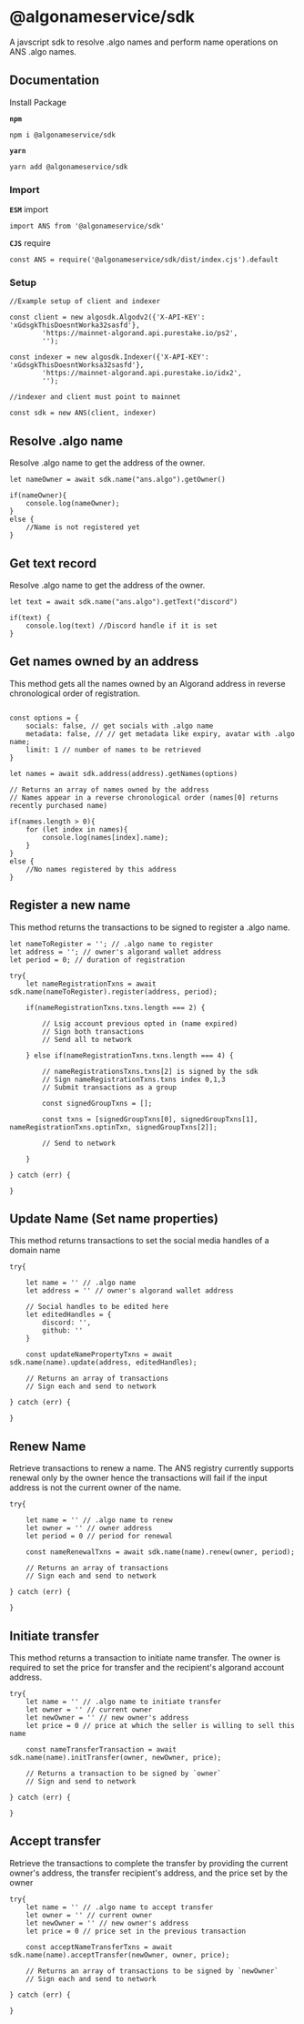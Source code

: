 # @algonameservice/sdk

A javscript sdk to resolve .algo names and perform name operations on ANS .algo names.

## Documentation

Install Package

**`npm`**

```
npm i @algonameservice/sdk
```

**`yarn`**

```
yarn add @algonameservice/sdk
```

### Import

**`ESM`** import

```
import ANS from '@algonameservice/sdk'
```

**`CJS`** require

```
const ANS = require('@algonameservice/sdk/dist/index.cjs').default
```

### Setup

```
//Example setup of client and indexer

const client = new algosdk.Algodv2({'X-API-KEY': 'xGdsgkThisDoesntWorka32sasfd'},
        'https://mainnet-algorand.api.purestake.io/ps2',
        '');

const indexer = new algosdk.Indexer({'X-API-KEY': 'xGdsgkThisDoesntWorksa32sasfd'},
        'https://mainnet-algorand.api.purestake.io/idx2',
        '');

//indexer and client must point to mainnet

const sdk = new ANS(client, indexer)
```

## Resolve .algo name

Resolve .algo name to get the address of the owner.

```
let nameOwner = await sdk.name("ans.algo").getOwner()

if(nameOwner){
    console.log(nameOwner);
}
else {
    //Name is not registered yet
}
```

## Get text record

Resolve .algo name to get the address of the owner.

```
let text = await sdk.name("ans.algo").getText("discord")

if(text) {
    console.log(text) //Discord handle if it is set
}
```

## Get names owned by an address

This method gets all the names owned by an Algorand address in reverse chronological order of registration.

```

const options = {
    socials: false, // get socials with .algo name
    metadata: false, // // get metadata like expiry, avatar with .algo name;
    limit: 1 // number of names to be retrieved
}

let names = await sdk.address(address).getNames(options)

// Returns an array of names owned by the address
// Names appear in a reverse chronological order (names[0] returns recently purchased name)

if(names.length > 0){
    for (let index in names){
        console.log(names[index].name);
    }
}
else {
    //No names registered by this address
}
```

## Register a new name

This method returns the transactions to be signed to register a .algo name.

```
let nameToRegister = ''; // .algo name to register
let address = ''; // owner's algorand wallet address
let period = 0; // duration of registration

try{
    let nameRegistrationTxns = await sdk.name(nameToRegister).register(address, period);

    if(nameRegistrationTxns.txns.length === 2) {

        // Lsig account previous opted in (name expired)
        // Sign both transactions
        // Send all to network

    } else if(nameRegistrationTxns.txns.length === 4) {

        // nameRegistrationsTxns.txns[2] is signed by the sdk
        // Sign nameRegistrationTxns.txns index 0,1,3
        // Submit transactions as a group

        const signedGroupTxns = [];

        const txns = [signedGroupTxns[0], signedGroupTxns[1], nameRegistrationTxns.optinTxn, signedGroupTxns[2]];

        // Send to network

    }

} catch (err) {

}
```

## Update Name (Set name properties)

This method returns transactions to set the social media handles of a domain name

```
try{

    let name = '' // .algo name
    let address = '' // owner's algorand wallet address

    // Social handles to be edited here
    let editedHandles = {
        discord: '',
        github: ''
    }

    const updateNamePropertyTxns = await sdk.name(name).update(address, editedHandles);

    // Returns an array of transactions
    // Sign each and send to network

} catch (err) {

}
```

## Renew Name

Retrieve transactions to renew a name. The ANS registry currently supports renewal only by the owner hence the transactions will fail if the input address is not the current owner of the name.

```
try{

    let name = '' // .algo name to renew
    let owner = '' // owner address
    let period = 0 // period for renewal

    const nameRenewalTxns = await sdk.name(name).renew(owner, period);

    // Returns an array of transactions
    // Sign each and send to network

} catch (err) {

}
```

## Initiate transfer

This method returns a transaction to initiate name transfer. The owner is required to set the price for transfer and the recipient's algorand account address.

```
try{
    let name = '' // .algo name to initiate transfer
    let owner = '' // current owner
    let newOwner = '' // new owner's address
    let price = 0 // price at which the seller is willing to sell this name

    const nameTransferTransaction = await sdk.name(name).initTransfer(owner, newOwner, price);

    // Returns a transaction to be signed by `owner`
    // Sign and send to network

} catch (err) {

}
```

## Accept transfer

Retrieve the transactions to complete the transfer by providing the current owner's address, the transfer recipient's address, and the price set by the owner

```
try{
    let name = '' // .algo name to accept transfer
    let owner = '' // current owner
    let newOwner = '' // new owner's address
    let price = 0 // price set in the previous transaction

    const acceptNameTransferTxns = await sdk.name(name).acceptTransfer(newOwner, owner, price);

    // Returns an array of transactions to be signed by `newOwner`
    // Sign each and send to network

} catch (err) {

}
```
